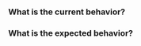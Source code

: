 <!--               IMPORTANT NOTICE                   -->
<!-- Only post things related to the gitbook CLI.     -->
<!-- For GitBook.com, the Editor, or anything else,   -->
<!-- please go to:                                    -->
<!-- https://github.com/GitbookIO/feedback/issues     -->

<!-- Please open separate issues for each bug report. -->

### What is the current behavior?

<!-- For bugs, provide the steps to reproduce.             -->
<!-- Provide the GitBook version being used (`gitbook -V`) -->
<!-- Provide system informations (OS and version).         -->
<!-- Provide your username and the URL of the book.        -->




### What is the expected behavior?




<!-- Thank you for giving us your feedback! -->
<!--           The GitBook Team             -->
